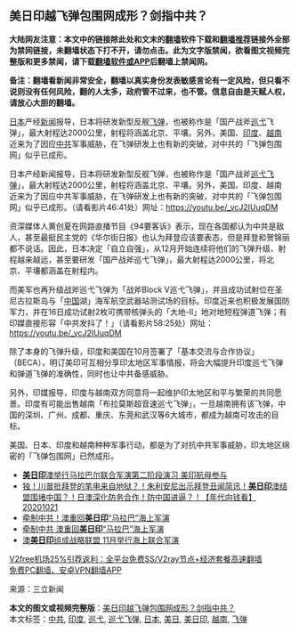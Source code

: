  <h2>美日印越飞弹包围网成形？剑指中共？</h2> <p class="notice"><b>大陆网友注意：本文中的链接除此处和文末的<a href="https://github.com/bannedbook/fanqiang" >翻墙</a>软件下载和<a href="https://github.com/killgcd/justmysocks/blob/master/README.md">翻墙推荐</a>链接外全部为禁网链接，未翻墙状态下打不开，请勿点击。此为文字版禁闻，欲看图文视频完整版和更多禁闻，请下载<a href="https://github.com/bannedbook/fanqiang">翻墙软件或APP</a>后翻墙上禁闻网。</p><p>备注：翻墙看新闻非常安全，翻墙以真实身份发表敏感言论有一定风险，但只看不说则没有任何风险，翻的人太多，政府管不过来，也不管。信息自由是天赋人权，请放心大胆的翻墙。</b></p>  <div class="entry"> <p id="summary"><a href="https://www.bannedbook.org/bnews/tag/%e6%97%a5%e6%9c%ac/" class="st_tag internal_tag" rel="tag" title="标签 日本 下的日志">日本</a>产经<span class='wp_keywordlink_affiliate'><a href="https://www.bannedbook.org/" title="新闻">新闻</a></span>报导，日本将研发新型反舰<a href="https://www.bannedbook.org/bnews/tag/%e9%a3%9e%e5%bc%b9/" class="st_tag internal_tag" rel="tag" title="标签 飞弹 下的日志">飞弹</a>，也被称作是「国产战斧<a href="https://www.bannedbook.org/bnews/tag/%E5%B7%A1%E5%BC%8B/" class="st_tag internal_tag" rel="tag" title="标签 巡弋 下的日志">巡弋</a>飞弹」，最大射程达2000公里，射程将涵盖北京、平壤。另外，美国、<a href="https://www.bannedbook.org/bnews/tag/%e5%8d%b0%e5%ba%a6/" class="st_tag internal_tag" rel="tag" title="标签 印度 下的日志">印度</a>、<a href="https://www.bannedbook.org/bnews/tag/%e8%b6%8a%e5%8d%97/" class="st_tag internal_tag" rel="tag" title="标签 越南 下的日志">越南</a>近来为了因应<a href="https://www.bannedbook.org/bnews/tag/%e4%b8%ad%e5%85%b1/" class="st_tag internal_tag" rel="tag" title="标签 中共 下的日志">中共</a>军事威胁，在飞弹研发上也有新的突破，对中共的「飞弹包围网」似乎已成形。</p> <p>日本产经新闻报导，日本将研发新型反舰飞弹，也被称作是「国产战斧<a href="https://www.bannedbook.org/bnews/tag/%E5%B7%A1%E5%BC%8B%E9%A3%9E%E5%BC%B9/" class="st_tag internal_tag" rel="tag" title="标签 巡弋飞弹 下的日志">巡弋飞弹</a>」，最大射程达2000公里，射程将涵盖北京、平壤。另外，美国、印度、越南近来为了因应中共军事威胁，在飞弹研发上也有新的突破，对中共的「飞弹包围网」似乎已成形。（请看影片46:41处）网址：<a href="https://youtu.be/_vcJ2IUuqDM">https://youtu.be/_vcJ2IUuqDM</a></p>  <p>资深媒体人黄创夏在网路直播节目《94要客诉》表示，现在各国都认为中共是敌人，甚至最挺民主党的《华尔街日报》也认为拜登应该要表态，但是拜登和贺锦丽都不说话。因此，日本决定「自立自强」，从12月开始连续将他们的飞弹升级、射程越来越远，甚至要研发「国产战斧巡弋飞弹」，最大射程达2000公里，将北京、平壤都涵盖在射程内。</p> <p>而美军也再升级战斧巡弋飞弹为「战斧Block V巡弋飞弹」，并且成功试射位在圣尼古拉斯岛与「<span class='wp_keywordlink_affiliate'><a href="https://www.bannedbook.org/" title="中国" target="_blank">中国</a></span>湖」海军航空武器站测试场的目标。印度近来也积极发展国防军力，并在16日成功试射2枚可携带核弹头的「大地-II」地对地短程弹道飞弹；有印媒直接形容「中共发抖了！」（请看影片58:25处）网址：<a href="https://youtu.be/_vcJ2IUuqDM">https://youtu.be/_vcJ2IUuqDM</a></p>  <p>除了本身的飞弹升级，印度和美国在10月签署了「基本交流与合作协议」（BECA），明订美印可互相分享印太地区军事情报，将会大幅提升印度巡弋飞弹和弹道飞弹的准确性，同时也让中共备感威胁。</p> <p>另外，印媒报导，印度与越南双方同意将一起维护印太地区和平与繁荣的共同愿景。印度有可能出售越南「布拉莫斯超音速巡弋飞弹」，一旦越南拥有该飞弹，中国的深圳、广州、成都、重庆、东莞和武汉等6大城市，都成为越南可攻击的目标。</p>  <p>美国、日本、印度和越南种种军事行动，都是为了对抗中共军事威胁，印太地区绵密的「飞弹包围网」已然成形。</p> <ul class='op-related-articles' title='相关阅读'> <li><a href='https://www.bannedbook.org/bnews/worldnews/usa/20201118/1433094.html' target='_blank'><b>美日印</b>澳举行马拉巴尔联合军演第二阶段演习 美印航母参与</a></li> <li><a href='https://www.bannedbook.org/bnews/taiwannews/20201021/1417879.html' target='_blank'>独！川普批拜登的笔电来自地狱？！朱利安尼出示拜登丑闻简讯！<b>美日印</b>澳结盟围堵中国？！日澳深化防务合作！防中国进逼？！【年代向钱看】20201021</a></li> <li><a href='https://www.bannedbook.org/bnews/taiwannews/20201021/1417697.html' target='_blank'>牵制中共！澳重回<b>美日印</b>“马拉巴”海上军演</a></li> <li><a href='https://www.bannedbook.org/bnews/bannedvideo/20201021/1417626.html' target='_blank'>牵制中共 澳重回<b>美日印</b>“马拉巴”海上军演</a></li> <li><a href='https://www.bannedbook.org/bnews/comments/20201021/1417559.html' target='_blank'>澳<b>美日印</b>组成战略联盟 11月举行海上联合军演</a></li> </ul> <p class="texttj"> <a href="https://www.bannedbook.org/forum23/topic22702.html" target="_blank">V2free机场25%引荐返利：全平台免费SS/V2ray节点+经济套餐高速翻墙</a><br/> <a href="https://github.com/bannedbook/fanqiang/wiki/%E7%A6%81%E9%97%BB%E7%BD%91%E5%AE%89%E5%8D%93%E7%BF%BB%E5%A2%99%E6%96%B0%E9%97%BBAPP" target="_blank">免费PC翻墙、安卓VPN翻墙APP</a></p><p> 来源：三立新闻 </p><a name='sharetosocial'></a>       <div><b>本文的图文或视频完整版</b>：<a href='https://www.bannedbook.org/bnews/cbnews/20201231/1458180.html'>美日印越飞弹包围网成形？剑指中共？</a></div>  </div><!--END ENTRY--> <div class="postfooter"> <div>本文标签：<a href="https://www.bannedbook.org/bnews/tag/%e4%b8%ad%e5%85%b1/" rel="tag">中共</a>, <a href="https://www.bannedbook.org/bnews/tag/%e5%8d%b0%e5%ba%a6/" rel="tag">印度</a>, <a href="https://www.bannedbook.org/bnews/tag/%E5%B7%A1%E5%BC%8B/" rel="tag">巡弋</a>, <a href="https://www.bannedbook.org/bnews/tag/%E5%B7%A1%E5%BC%8B%E9%A3%9E%E5%BC%B9/" rel="tag">巡弋飞弹</a>, <a href="https://www.bannedbook.org/bnews/tag/%e6%97%a5%e6%9c%ac/" rel="tag">日本</a>, <a href="https://www.bannedbook.org/bnews/tag/%E7%BE%8E%E6%97%A5/" rel="tag">美日</a>, <a href="https://www.bannedbook.org/bnews/tag/%E7%BE%8E%E6%97%A5%E5%8D%B0/" rel="tag">美日印</a>, <a href="https://www.bannedbook.org/bnews/tag/%e8%b6%8a%e5%8d%97/" rel="tag">越南</a>, <a href="https://www.bannedbook.org/bnews/tag/%e9%a3%9e%e5%bc%b9/" rel="tag">飞弹</a></div>  </div><!--END POSTFOOTER--> 